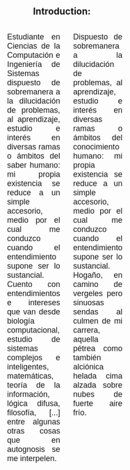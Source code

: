   <body>
    <div class="" align="CENTER">
      <h2>Introduction:</h2>
      <div class="" align="center">
         <div style="display:flex;width:50%;text-align:justify;font-size: 18px;font-family: arial;line-height: initial;">
            <p style="width:70%;margin-right:30px">Estudiante en Ciencias de la Computación e Ingeniería de Sistemas dispuesto de sobremanera a la dilucidación de problemas, al aprendizaje, estudio e interés en diversas ramas o ámbitos del saber humano: mi propia existencia se reduce a un simple accesorio, medio por el cual me conduzco cuando el entendimiento supone ser lo sustancial. Cuento con entendimientos e intereses que van desde biología computacional, estudio de sistemas complejos e inteligentes, matemáticas, teoría de la información, lógica difusa, filosofía, [...] entre algunas otras cosas que en autognosis se me interpelen.</p>
            <p style="width:70%;">Dispuesto de sobremanera a la dilucidación de problemas, al aprendizaje, estudio e interés en diversas ramas o ámbitos del conocimiento humano: mi propia existencia se reduce a un simple accesorio, medio por el cual me conduzco cuando el entendimiento supone ser lo sustancial. Hogaño, en camino de vergeles pero sinuosas sendas al culmen de mi carrera, aquella pétrea como también alciónica helada cima alzada sobre nubes de fuerte aire frío.</p>
         </div>
      </div>
  </body>
